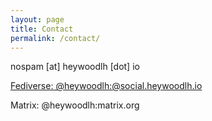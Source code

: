 ```yaml
---
layout: page
title: Contact
permalink: /contact/
---
```


nospam [at] heywoodlh [dot] io

[Fediverse: @heywoodlh:@social.heywoodlh.io](https://social.heywoodlh.io)

Matrix: @heywoodlh:matrix.org

